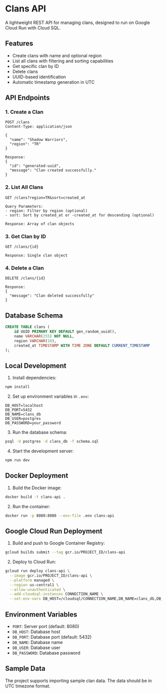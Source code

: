 # Clans API

A lightweight REST API for managing clans, designed to run on Google Cloud Run with Cloud SQL.

## Features

- Create clans with name and optional region
- List all clans with filtering and sorting capabilities
- Get specific clan by ID
- Delete clans
- UUID-based identification
- Automatic timestamp generation in UTC

## API Endpoints

### 1. Create a Clan
```
POST /clans
Content-Type: application/json

{
  "name": "Shadow Warriors",
  "region": "TR"
}

Response:
{
  "id": "generated-uuid",
  "message": "Clan created successfully."
}
```

### 2. List All Clans
```
GET /clans?region=TR&sort=created_at

Query Parameters:
- region: Filter by region (optional)
- sort: Sort by created_at or -created_at for descending (optional)

Response: Array of clan objects
```

### 3. Get Clan by ID
```
GET /clans/{id}

Response: Single clan object
```

### 4. Delete a Clan
```
DELETE /clans/{id}

Response:
{
  "message": "Clan deleted successfully"
}
```

## Database Schema

```sql
CREATE TABLE clans (
    id UUID PRIMARY KEY DEFAULT gen_random_uuid(),
    name VARCHAR(255) NOT NULL,
    region VARCHAR(10),
    created_at TIMESTAMP WITH TIME ZONE DEFAULT CURRENT_TIMESTAMP
);
```

## Local Development

1. Install dependencies:
```bash
npm install
```

2. Set up environment variables in `.env`:
```
DB_HOST=localhost
DB_PORT=5432
DB_NAME=clans_db
DB_USER=postgres
DB_PASSWORD=your_password
```

3. Run the database schema:
```bash
psql -U postgres -d clans_db -f schema.sql
```

4. Start the development server:
```bash
npm run dev
```

## Docker Deployment

1. Build the Docker image:
```bash
docker build -t clans-api .
```

2. Run the container:
```bash
docker run -p 8080:8080 --env-file .env clans-api
```

## Google Cloud Run Deployment

1. Build and push to Google Container Registry:
```bash
gcloud builds submit --tag gcr.io/PROJECT_ID/clans-api
```

2. Deploy to Cloud Run:
```bash
gcloud run deploy clans-api \
  --image gcr.io/PROJECT_ID/clans-api \
  --platform managed \
  --region us-central1 \
  --allow-unauthenticated \
  --add-cloudsql-instances CONNECTION_NAME \
  --set-env-vars DB_HOST=/cloudsql/CONNECTION_NAME,DB_NAME=clans_db,DB_USER=postgres,DB_PASSWORD=your_password
```

## Environment Variables

- `PORT`: Server port (default: 8080)
- `DB_HOST`: Database host
- `DB_PORT`: Database port (default: 5432)
- `DB_NAME`: Database name
- `DB_USER`: Database user
- `DB_PASSWORD`: Database password

## Sample Data

The project supports importing sample clan data. The data should be in UTC timezone format.